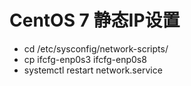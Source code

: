 # CentOS 7 静态IP设置
- cd /etc/sysconfig/network-scripts/
- cp ifcfg-enp0s3 ifcfg-enp0s8
- systemctl restart network.service